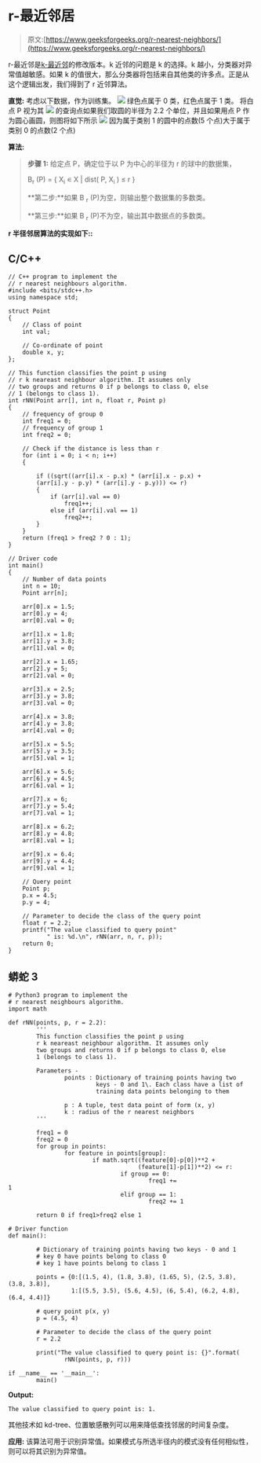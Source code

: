 # r-最近邻居

> 原文:[https://www.geeksforgeeks.org/r-nearest-neighbors/](https://www.geeksforgeeks.org/r-nearest-neighbors/)

r-最近邻是[k-最近邻](https://www.geeksforgeeks.org/k-nearest-neighbours/)的修改版本。k 近邻的问题是 k 的选择。k 越小，分类器对异常值越敏感。如果 k 的值很大，那么分类器将包括来自其他类的许多点。正是从这个逻辑出发，我们得到了 r 近邻算法。

**直觉:**
考虑以下数据，作为训练集。
![](img/46631d5c892347c9d02bc089f1988fdb.png)
绿色点属于 0 类，红色点属于 1 类。
将白点 P 视为其
![](img/178d1ab46b72f34514e76cdaec060054.png)
的查询点如果我们取圆的半径为 2.2 个单位，并且如果用点 P 作为圆心画圆，则图将如下所示
![](img/b2fda43e71e7ba0f6e9f1aafa6a8e910.png)
因为属于类别 1 的圆中的点数(5 个点)大于属于类别 0 的点数(2 个点)

**算法:**

> **步骤 1:** 给定点 P，确定位于以 P 为中心的半径为 r 的球中的数据集，
> 
> B<sub>r</sub> (P) = { X<sub>i</sub> ∊ X | dist( P, X<sub>i</sub> ) ≤ r }
> 
> **第二步:**如果 B <sub>r</sub> (P)为空，则输出整个数据集的多数类。
> 
> **第三步:**如果 B <sub>r</sub> (P)不为空，输出其中数据点的多数类。

**r 半径邻居算法的实现如下::**

## C/C++

```
// C++ program to implement the
// r nearest neighbours algorithm.
#include <bits/stdc++.h>
using namespace std;

struct Point
{
    // Class of point
    int val; 

    // Co-ordinate of point
    double x, y; 
};

// This function classifies the point p using
// r k neareast neighbour algorithm. It assumes only
// two groups and returns 0 if p belongs to class 0, else
// 1 (belongs to class 1).
int rNN(Point arr[], int n, float r, Point p)
{
    // frequency of group 0
    int freq1 = 0; 
    // frequency of group 1
    int freq2 = 0; 

    // Check if the distance is less than r
    for (int i = 0; i < n; i++)
    {

        if ((sqrt((arr[i].x - p.x) * (arr[i].x - p.x) + 
        (arr[i].y - p.y) * (arr[i].y - p.y))) <= r)
        {
            if (arr[i].val == 0)
                freq1++;
            else if (arr[i].val == 1)
                freq2++;
        }
    }
    return (freq1 > freq2 ? 0 : 1);
}

// Driver code
int main()
{
    // Number of data points
    int n = 10; 
    Point arr[n];

    arr[0].x = 1.5;
    arr[0].y = 4;
    arr[0].val = 0;

    arr[1].x = 1.8;
    arr[1].y = 3.8;
    arr[1].val = 0;

    arr[2].x = 1.65;
    arr[2].y = 5;
    arr[2].val = 0;

    arr[3].x = 2.5;
    arr[3].y = 3.8;
    arr[3].val = 0;

    arr[4].x = 3.8;
    arr[4].y = 3.8;
    arr[4].val = 0;

    arr[5].x = 5.5;
    arr[5].y = 3.5;
    arr[5].val = 1;

    arr[6].x = 5.6;
    arr[6].y = 4.5;
    arr[6].val = 1;

    arr[7].x = 6;
    arr[7].y = 5.4;
    arr[7].val = 1;

    arr[8].x = 6.2;
    arr[8].y = 4.8;
    arr[8].val = 1;

    arr[9].x = 6.4;
    arr[9].y = 4.4;
    arr[9].val = 1;

    // Query point
    Point p;
    p.x = 4.5;
    p.y = 4;

    // Parameter to decide the class of the query point
    float r = 2.2;
    printf("The value classified to query point"
           " is: %d.\n", rNN(arr, n, r, p));
    return 0;
}
```

## 蟒蛇 3

```
# Python3 program to implement the 
# r nearest neighbours algorithm. 
import math 

def rNN(points, p, r = 2.2): 
        ''' 
        This function classifies the point p using 
        r k neareast neighbour algorithm. It assumes only  
        two groups and returns 0 if p belongs to class 0, else 
        1 (belongs to class 1). 

        Parameters - 
                points : Dictionary of training points having two
                         keys - 0 and 1\. Each class have a list of
                         training data points belonging to them 

                p : A tuple, test data point of form (x, y) 
                k : radius of the r nearest neighbors 
        '''

        freq1 = 0
        freq2 = 0
        for group in points: 
                for feature in points[group]: 
                        if math.sqrt((feature[0]-p[0])**2 + 
                                     (feature[1]-p[1])**2) <= r:
                                if group == 0:
                                        freq1 += 1                      
                                elif group == 1: 
                                        freq2 += 1 

        return 0 if freq1>freq2 else 1

# Driver function 
def main(): 

        # Dictionary of training points having two keys - 0 and 1 
        # key 0 have points belong to class 0 
        # key 1 have points belong to class 1 

        points = {0:[(1.5, 4), (1.8, 3.8), (1.65, 5), (2.5, 3.8), (3.8, 3.8)], 
                  1:[(5.5, 3.5), (5.6, 4.5), (6, 5.4), (6.2, 4.8), (6.4, 4.4)]} 

        # query point p(x, y) 
        p = (4.5, 4) 

        # Parameter to decide the class of the query point 
        r = 2.2

        print("The value classified to query point is: {}".format(
                rNN(points, p, r))) 

if __name__ == '__main__': 
        main() 
```

**Output:**

```
The value classified to query point is: 1.

```

其他技术如 kd-tree、位置敏感散列可以用来降低查找邻居的时间复杂度。

**应用:**
该算法可用于识别异常值。如果模式与所选半径内的模式没有任何相似性，则可以将其识别为异常值。